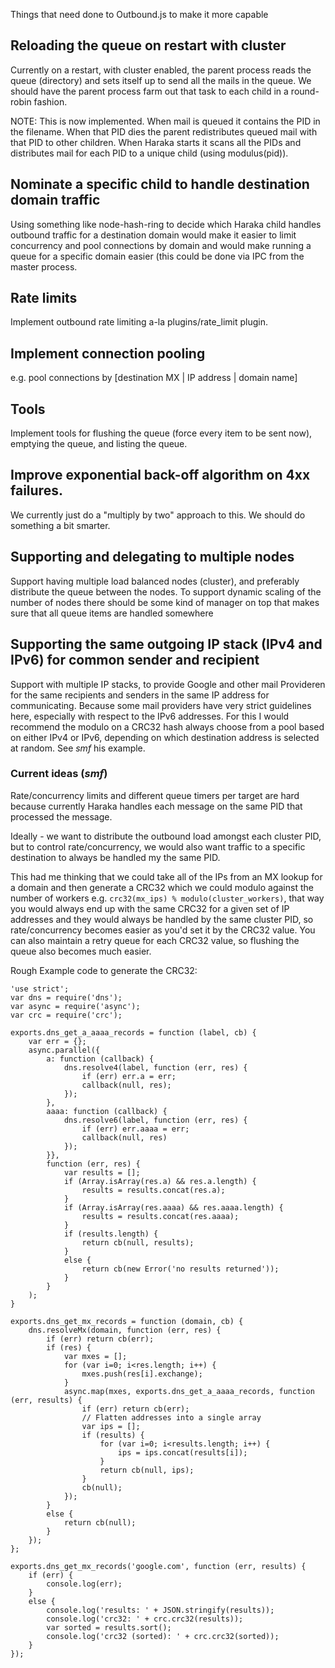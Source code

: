 Things that need done to Outbound.js to make it more capable

## Reloading the queue on restart with cluster

Currently on a restart, with cluster enabled, the parent process reads the queue (directory) and sets itself up to send all the mails in the queue. We should have the parent process farm out that task to each child in a round-robin fashion.

NOTE: This is now implemented. When mail is queued it contains the PID in the filename. When that PID dies the parent redistributes queued mail with that PID to other children. When Haraka starts it scans all the PIDs and distributes mail for each PID to a unique child (using modulus(pid)).

## Nominate a specific child to handle destination domain traffic

Using something like node-hash-ring to decide which Haraka child handles outbound traffic for a destination domain would make it easier to limit concurrency and pool connections by domain and would make running a queue for a specific domain easier (this could be done via IPC from the master process.

## Rate limits

Implement outbound rate limiting a-la plugins/rate_limit plugin.

## Implement connection pooling

e.g. pool connections by [destination MX | IP address | domain name] 

## Tools

Implement tools for flushing the queue (force every item to be sent now), emptying the queue, and listing the queue.

## Improve exponential back-off algorithm on 4xx failures.

We currently just do a "multiply by two" approach to this. We should do something a bit smarter.

## Supporting and delegating to multiple nodes

Support having multiple load balanced nodes (cluster), and preferably distribute the queue between the nodes.
To support dynamic scaling of the number of nodes there should be some kind of manager on top that makes sure that all queue items are handled somewhere

## Supporting the same outgoing IP stack (IPv4 and IPv6) for common sender and recipient

Support with multiple IP stacks, to provide Google and other mail Provideren for the same recipients and senders in the same IP address for communicating. Because some mail providers have very strict guidelines here, especially with respect to the IPv6 addresses.
For this I would recommend the modulo on a CRC32 hash always choose from a pool based on either IPv4 or IPv6, depending on which destination address is selected at random. See _smf_ his example.

### Current ideas (_smf_)

Rate/concurrency limits and different queue timers per target are hard because currently Haraka handles each message on the same PID that processed the message.

Ideally - we want to distribute the outbound load amongst each cluster PID, but to control rate/concurrency, we would also want traffic to a specific destination to always be handled my the same PID.

This had me thinking that we could take all of the IPs from an MX lookup for a domain and then generate a CRC32 which we could modulo against the number of workers  e.g. `crc32(mx_ips) % modulo(cluster_workers)`, that way you would always end up with the same CRC32 for a given set of IP addresses and they would always be handled by the same cluster PID, so rate/concurrency becomes easier as you'd set it by the CRC32 value.   You can also maintain a retry queue for each CRC32 value, so flushing the queue also becomes much easier.

Rough Example code to generate the CRC32:
`````
'use strict';
var dns = require('dns');
var async = require('async');
var crc = require('crc');

exports.dns_get_a_aaaa_records = function (label, cb) {
    var err = {};
    async.parallel({
        a: function (callback) {
            dns.resolve4(label, function (err, res) {
                if (err) err.a = err;
                callback(null, res);
            });
        },
        aaaa: function (callback) {
            dns.resolve6(label, function (err, res) {
                if (err) err.aaaa = err;
                callback(null, res)
            });
        }}, 
        function (err, res) {
            var results = [];
            if (Array.isArray(res.a) && res.a.length) {
                results = results.concat(res.a);
            }
            if (Array.isArray(res.aaaa) && res.aaaa.length) {
                results = results.concat(res.aaaa);
            }
            if (results.length) {
                return cb(null, results);
            }
            else {
                return cb(new Error('no results returned'));
            }
        }
    );
}

exports.dns_get_mx_records = function (domain, cb) {
    dns.resolveMx(domain, function (err, res) {
        if (err) return cb(err);
        if (res) {
            var mxes = [];
            for (var i=0; i<res.length; i++) {
                mxes.push(res[i].exchange);
            }
            async.map(mxes, exports.dns_get_a_aaaa_records, function (err, results) {
                if (err) return cb(err);
                // Flatten addresses into a single array
                var ips = [];
                if (results) {
                    for (var i=0; i<results.length; i++) {
                        ips = ips.concat(results[i]);
                    }
                    return cb(null, ips);
                }
                cb(null);
            });
        }
        else {
            return cb(null);
        }
    });
};

exports.dns_get_mx_records('google.com', function (err, results) {
    if (err) {
        console.log(err);
    }
    else {
        console.log('results: ' + JSON.stringify(results));
        console.log('crc32: ' + crc.crc32(results));
        var sorted = results.sort();
        console.log('crc32 (sorted): ' + crc.crc32(sorted));
    }
});
`````